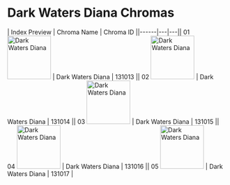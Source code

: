 # Dark Waters Diana Chromas

| Index  Preview | Chroma Name | Chroma ID ||------|---|---|| 01  <img src='https://raw.communitydragon.org/latest/plugins/rcp-be-lol-game-data/global/default/v1/champion-chroma-images/131/131013.png' alt='Dark Waters Diana' width='100'> | Dark Waters Diana | 131013 || 02  <img src='https://raw.communitydragon.org/latest/plugins/rcp-be-lol-game-data/global/default/v1/champion-chroma-images/131/131014.png' alt='Dark Waters Diana' width='100'> | Dark Waters Diana | 131014 || 03  <img src='https://raw.communitydragon.org/latest/plugins/rcp-be-lol-game-data/global/default/v1/champion-chroma-images/131/131015.png' alt='Dark Waters Diana' width='100'> | Dark Waters Diana | 131015 || 04  <img src='https://raw.communitydragon.org/latest/plugins/rcp-be-lol-game-data/global/default/v1/champion-chroma-images/131/131016.png' alt='Dark Waters Diana' width='100'> | Dark Waters Diana | 131016 || 05  <img src='https://raw.communitydragon.org/latest/plugins/rcp-be-lol-game-data/global/default/v1/champion-chroma-images/131/131017.png' alt='Dark Waters Diana' width='100'> | Dark Waters Diana | 131017 |